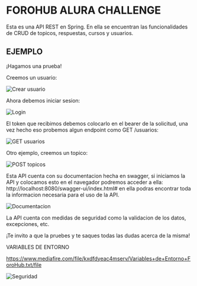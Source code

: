 <h1> FOROHUB ALURA CHALLENGE </h1>
<p> Esta es una API REST en Spring. En ella se encuentran las funcionalidades de CRUD de topicos, respuestas, cursos y usuarios.</p>

<h2>EJEMPLO</h2>
<p> ¡Hagamos una prueba! </p>
<p> Creemos un usuario: </p>

![Crear usuario](https://github.com/user-attachments/assets/a69120ed-59a6-48d7-86c3-bb47e5ede205)

<p> Ahora debemos iniciar sesion: </p>

![Login](https://github.com/user-attachments/assets/a5546689-573e-419c-a82b-d987be43059e)

<p> El token que recibimos debemos colocarlo en el bearer de la solicitud, una vez hecho eso probemos algun endpoint como GET /usuarios: </p>

![GET usuarios](https://github.com/user-attachments/assets/6a72ad8b-20cf-4df1-8913-d5dd27b05562)

<p> Otro ejemplo, creemos un topico:  </p>

![POST topicos](https://github.com/user-attachments/assets/00177f89-9d85-4d91-8aa7-05b8e8ad1d87)

<p> Esta API cuenta con su documentacion hecha en swagger, si iniciamos la API y colocamos esto en el navegador podremos acceder a ella: http://localhost:8080/swagger-ui/index.html#
en ella podras encontrar toda la informacion necesaria para el uso de la API. </p>

![Documentacion](https://github.com/user-attachments/assets/84d14bbd-3c2c-45bf-be74-3230234531f8)

<p> La API cuenta con medidas de seguridad como la validacion de los datos, excepciones, etc. </p>

<p>¡Te invito a que la pruebes y te saques todas las dudas acerca de la misma! </p>


<p> VARIABLES DE ENTORNO </p>

https://www.mediafire.com/file/kxdfdyeac4mserv/Variables+de+Entorno+ForoHub.txt/file

![Seguridad](https://github.com/user-attachments/assets/41b6798e-578c-471e-989c-a8d70f8b57ba)
